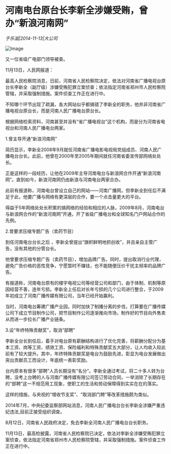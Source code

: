 # 河南电台原台长李新全涉嫌受贿，曾办“新浪河南网”

*于乐滋|2014-11-13|大公司*

![Image](http://static.ylzbl.com/uploads/ueditor/php/upload/image/20180322/1521704652219959.jpeg)

又一位省级广电部门领导被查。

11月13日，人民网报道：

最高人民检察院消息，日前，河南省人民检察院决定，依法对河南省广播电视台原台长李新全（副厅级）涉嫌受贿犯罪立案侦查；依法指定河南省郑州市人民检察院管辖，并采取强制措施。案件侦查工作正在进行中。

不知哪个环节出现了疏漏，各大网站似乎都搞错了李新全的职务，他并非河南省广播电视台原台长，而是河南人民广播电台原台长。

根据网络检索资料，河南甚至并没有“省广播电视台”这个机构，而是分为河南省电视台和河南人民广播电台两家。

1.曾主导开通“新浪河南网”

简历显示，李新全2008年9月就任河南省广播电影电视局党组成员、河南人民广播电台台长。此前，他曾在2000年至2005年期间就任河南省委宣传部网络处处长。

正是这样的一段经历，让他在2009年主导河南电台与新浪网合作开通“新浪河南网”。直到如今，新浪河南网仍由新浪与河南电台两家合办。

此前有报道称，河南电台曾设立自己的网站——河南广播网，但李新全到任后不满足于此，他要广播与网络有更深层的合作，要一个点击量更大的平台。

得益于5年网络处处长积累的搞网络的经验和相应的人脉，2009年8月，河南电台与新浪网合作的“新浪河南网”开通，开了省级广播电台和全球知名门户网站合作的先例。

2.曾要求压缩专题广告（卖药节目）

到任河南电台台长之后 ，李新全曾提出“旗帜鲜明地抓创收”，并且亲自主管广告，没有其他的分管台长。

他曾要求压缩专题广告（卖药节目），增加品牌广告。同时，提出取消行业代理，避免广告价格的恶性竞争，宁愿暂时不赚钱，也不能随便压价干扰主频率的品牌广告。

有报道称，河南电台原有的楼宇电视公司等经营公司和部门，由于体制、机制等原因经营不善，连年亏损。李新全上任后对长年亏损的几个公司进行整合，于2009年初成立了河南广播传媒有限公司，当年已经开始赢利。

当时，河南电台筹建广播产业园，同时加快了制播分离的步伐，打算要在广播传媒公司下成立节目制作公司，把节目制作公司逐渐推向市场，制作好的节目向外售卖从而进一步拉长广播产业链条。

3.设“年终特殊贡献奖”，取消“部聘”

李新全台长到任后，着手对电台原有薪酬结构进行了优化完善，将薪酬分配分为基本工资、岗等工资、绩效工资、保险福利和特殊贡献奖五大部分，让人均收入较此前有了较大提升。其中，年终特殊贡献奖是电台为鼓励先进，彰显为电台发展做出突出贡献员工而设计，年底统一表彰奖励。

台内原本有很多“部聘”人员长期没有“名分”。李新全通过考试，将二十多人转为台聘，没考上台聘的人与河南广播传媒有限公司签订劳动合同，一举消除了长期存在的“部聘”这一不规范用工现象，使职工的生活和劳动保障得到实实在在的落实。

这样的措施，与央视的“增收节支奖”、"取消部门聘”等改革措施颇为类似。

2014年7月，中央纪委监察部网站消息，河南人民广播电台台长李新全涉嫌严重违纪违法,目前正接受组织调查。

8月12日，河南省人民政府决定，免去李新全河南人民广播电台台长职务。

11月13日，最高检披露，河南省人民检察院已决定，依法对李新全涉嫌受贿犯罪立案侦查，依法指定河南省郑州市人民检察院管辖，并采取强制措施。案件侦查工作正在进行中。

